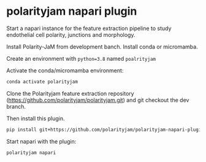 # polarityjam napari plugin

Start a napari instance for the feature extraction pipeline to study endothelial cell polarity, junctions and morphology.

Install Polarity-JaM from development banch. Install conda or micromamba.

Create an environment with `python=3.8` named `poalrityjam`

Activate the conda/micromamba environment:
```bash
conda activate polarityjam
```

Clone the Polarityjam feature extraction repository (https://github.com/polarityjam/polarityjam.git) and git checkout the dev branch.

Then install this plugin.

```bash
pip install git+https://github.com/polarityjam/polarityjam-napari-plugin.git
```

Start napari with the plugin:
```bash
polarityjam napari
```

